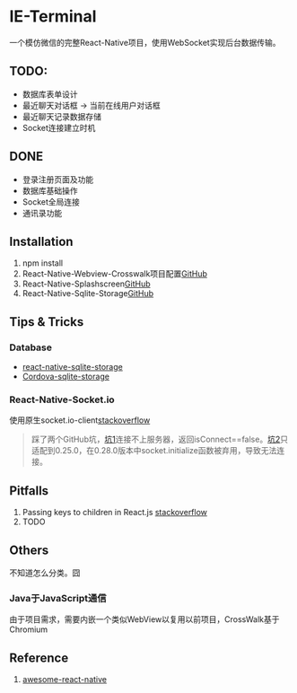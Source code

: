 # IE-Terminal
一个模仿微信的完整React-Native项目，使用WebSocket实现后台数据传输。

## TODO:
* 数据库表单设计
* 最近聊天对话框 -> 当前在线用户对话框
* 最近聊天记录数据存储
* Socket连接建立时机

## DONE
- 登录注册页面及功能
- 数据库基础操作
- Socket全局连接
- 通讯录功能

## Installation
1. npm install
2. React-Native-Webview-Crosswalk项目配置[GitHub](https://github.com/jordansexton/react-native-webview-crosswalk)
3. React-Native-Splashscreen[GitHub](https://github.com/remobile/react-native-splashscreen)
4. React-Native-Sqlite-Storage[GitHub](https://github.com/andpor/react-native-sqlite-storage)

## Tips & Tricks
### Database
* [react-native-sqlite-storage](https://github.com/andpor/react-native-sqlite-storage)
* [Cordova-sqlite-storage](https://github.com/jbrodriguez/react-native-android-sqlite)

### React-Native-Socket.io
使用原生socket.io-client[stackoverflow](http://stackoverflow.com/questions/29408492/is-it-possible-to-combine-react-native-with-socket-io)  
>踩了两个GitHub坑，[坑1](https://github.com/qiepeipei/react-native-socket.io)连接不上服务器，返回isConnect==false。[坑2](https://github.com/gcrabtree/react-native-socketio)只适配到0.25.0，在0.28.0版本中socket.initialize函数被弃用，导致无法连接。

## Pitfalls
1. Passing keys to children in React.js [stackoverflow](http://stackoverflow.com/questions/30465651/passing-keys-to-children-in-react-js)
2. TODO

## Others
不知道怎么分类。囧
### Java于JavaScript通信
由于项目需求，需要内嵌一个类似WebView以复用以前项目，CrossWalk基于Chromium


### 
## Reference
1. [awesome-react-native](https://github.com/jondot/awesome-react-native)